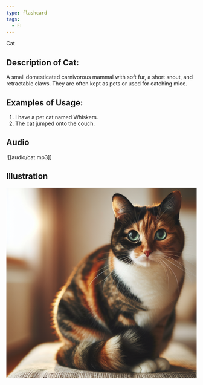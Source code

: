 ```yaml
---
type: flashcard
tags:
  - 🃏
---
```

Cat

## Description of Cat:
A small domesticated carnivorous mammal with soft fur, a short snout, and retractable claws. They are often kept as pets or used for catching mice.

## Examples of Usage:
1. I have a pet cat named Whiskers.
2. The cat jumped onto the couch.

## Audio
![[audio/cat.mp3]]
## Illustration
![image | 700](images/cat.png)

